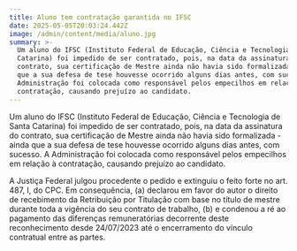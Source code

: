 ```yaml
---
title: Aluno tem contratação garantida no IFSC
date: 2025-05-05T20:03:24.442Z
image: /admin/content/media/aluno.jpg
summary: >-
  Um aluno do IFSC (Instituto Federal de Educação, Ciência e Tecnologia de Santa
  Catarina) foi impedido de ser contratado, pois, na data da assinatura do
  contrato, sua certificação de Mestre ainda não havia sido formalizada - ainda
  que a sua defesa de tese houvesse ocorrido alguns dias antes, com sucesso. A
  Administração foi colocada como responsável pelos empecilhos em relação à
  contratação, causando prejuízo ao candidato.
---
```

Um aluno do IFSC (Instituto Federal de Educação, Ciência e Tecnologia de Santa Catarina) foi impedido de ser contratado, pois, na data da assinatura do contrato, sua certificação de Mestre ainda não havia sido formalizada - ainda que a sua defesa de tese houvesse ocorrido alguns dias antes, com sucesso. A Administração foi colocada como responsável pelos empecilhos em relação à contratação, causando prejuízo ao candidato.

A Justiça Federal julgou procedente o pedido e extinguiu o feito forte no art. 487, I, do CPC. Em consequência, (a) declarou em favor do autor o direito de recebimento da Retribuição por Titulação com base no título de mestre durante toda a vigência do seu contrato de trabalho, (b) e condenou a ré ao pagamento das diferenças remuneratórias decorrente deste reconhecimento desde 24/07/2023 até o encerramento do vínculo contratual entre as partes.
